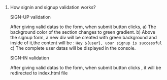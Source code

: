 
 

 1) How signin and signup validation works?

    SIGN-UP validation

    After giving valid datas to the form, when submit button clicks, 
    a) The background color of the section changes to green gradient.
    b) Above the signup form, a new div will be created with green background and inside of it,the content will be :
        `Hey ${user}, uour signup is successful`
    c) The complete user datas will be displayed in the console.    

    SIGN-IN validation

    After giving  valid datas to the form, when submit button clicks , it will be redirected to index.html file 



